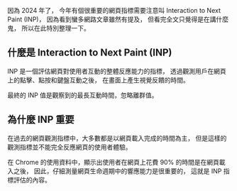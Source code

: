 
因為 2024 年了，
今年有個很重要的網頁指標需要注意叫 Interaction to Next Paint (INP)，
因為看到蠻多網路文章雖然有提及，
但看完全文只覺得是在講什麼鬼，
所以在此特別整理一下。

## 什麼是 Interaction to Next Paint (INP)

INP 是一個評估網頁對使用者互動的整體反應能力的指標，
透過觀測用戶在網頁上的點擊、點按和鍵盤互動之後，
在畫面上產生視覺反饋的時間。

最終的 INP 值是觀察到的最長互動時間，忽略離群值。

## 為什麼 INP 重要

在過去的網頁觀測指標中，大多數都是以網頁載入完成的時間為主，
但是這樣的觀測指標並不能完全反應網頁的使用者體驗。

在 Chrome 的使用資料中，顯示出使用者在網頁上花費 90% 的時間是在網頁載入之後，
因此，仔細測量網頁生命週期中的響應能力是很重要的，
這就是 INP 指標評估的內容。
